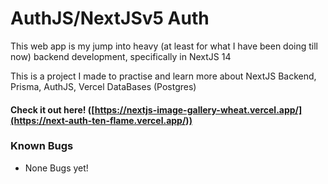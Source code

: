 # AuthJS/NextJSv5 Auth
This web app is my jump into heavy (at least for what I have been doing till now) backend development, specifically in NextJS 14

This is a project I made to practise and learn more about NextJS Backend, Prisma, AuthJS, Vercel DataBases (Postgres)

#### Check it out here! ([https://nextjs-image-gallery-wheat.vercel.app/](https://next-auth-ten-flame.vercel.app/))

### Known Bugs 

- None Bugs yet!
